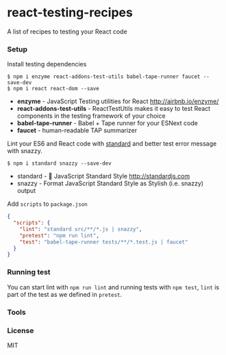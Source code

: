 # react-testing-recipes
A list of recipes to testing your React code

### Setup

Install testing dependencies

```
$ npm i enzyme react-addons-test-utils babel-tape-runner faucet --save-dev
$ npm i react react-dom --save
```

* **enzyme** - JavaScript Testing utilities for React http://airbnb.io/enzyme/
* **react-addons-test-utils** - ReactTestUtils makes it easy to test React components in the testing framework of your choice
* **babel-tape-runner** - Babel + Tape runner for your ESNext code
* **faucet** - human-readable TAP summarizer

Lint your ES6 and React code with [standard](https://github.com/feross/standard) and better test error message with snazzy.

```
$ npm i standard snazzy --save-dev
```
* standard - :star2: JavaScript Standard Style http://standardjs.com
* snazzy - Format JavaScript Standard Style as Stylish (i.e. snazzy) output

Add `scripts` to `package.json`

```JSON
{
  "scripts": {
    "lint": "standard src/**/*.js | snazzy",
    "pretest": "npm run lint",
    "test": "babel-tape-runner tests/**/*.test.js | faucet"
  }
}
```

### Running test

You can start lint with `npm run lint` and running tests with `npm test`, `lint` is part of the test as we defined in `pretest`.

### 

###  

### Tools

### License
MIT
